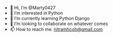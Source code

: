 - 👋 Hi, I’m @Marty0427
- 👀 I’m interested in Python
- 🌱 I’m currently learning Python Django
- 💞️ I’m looking to collaborate on whatever comes
- 📫 How to reach me: nitramhcoh@gmail.com

<!---
Marty0427/Marty0427 is a ✨ special ✨ repository because its `README.md` (this file) appears on your GitHub profile.
You can click the Preview link to take a look at your changes.
--->
